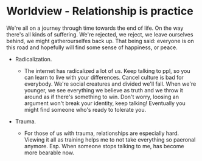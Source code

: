 # Worldview - Relationship is practice

We're all on a journey through time towards the end of life. On the way there's all kinds of suffering. We're rejected, we reject, we leave ourselves behind, we might gatherourselfes back up. That being said: everyone is on this road and hopefully will find some sense of happiness, or peace. 

* Radicalization.
  * The internet has radicalized a lot of us.
Keep talking to ppl, so you can learn to live with your differences. Cancel culture is bad for everybody. We're social creatures and divided we'll fall. When we're younger, we see everything we believe as truth and we throw it around as if there's something to win. Don't worry, loosing an argument won't break your identity, keep talking! Eventually you might find someone who's ready to tolerate you.

* Trauma. 
  * For those of us with trauma, relationships are especially hard. Viewing it all as training helps me to not take everything so paeronal anymore. Esp. When someone stops talking to me, has become more bearable now. 
